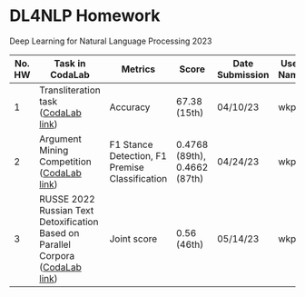 # DL4NLP Homework

Deep Learning for Natural Language Processing 2023

No. HW | Task in CodaLab | Metrics | Score | Date Submission | User Name
--- | --- | --- | --- |--- |--- 
1 | Transliteration task ([CodaLab link](https://codalab.lisn.upsaclay.fr/competitions/12240)) | Accuracy | 67.38 (15th) | 04/10/23 | wkpn 
2 | Argument Mining Competition ([CodaLab link](https://codalab.lisn.upsaclay.fr/competitions/786)) |  F1 Stance Detection, F1 Premise Classification  |  0.4768 (89th), 0.4662 (87th) | 04/24/23 | wkpn 
3 | RUSSE 2022 Russian Text Detoxification Based on Parallel Corpora ([CodaLab link](https://codalab.lisn.upsaclay.fr/competitions/642)) | Joint score | 0.56 (46th) | 05/14/23 | wkpn 
